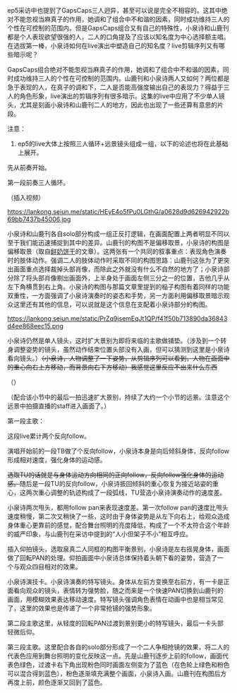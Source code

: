 ep5采访中也提到了GapsCaps三人迥异，甚至可以说是完全不相容的。这其中绝对不能忽视当麻真子的作用，她调和了组合中不和谐的因素，同时成功维持三人的个性在可控制的范围内。但是GapsCaps组合又有自己的特殊性，小泉诗和山鹿刊都是个人表现欲望很强的人，二人的口角提及了应该以知名度为中心选择额主唱。在选拔第一棒，小泉诗如何在live演出中塑造自己的知名度？live剪辑序列又有哪些暗示呢？






GapsCaps组合绝对不能忽视当麻真子的作用，她调和了组合中不和谐的因素，同时成功维持三人的个性在可控制的范围内。山鹿刊和小泉诗两人又如何？两位都是急于表现的人，在真子的调和下，二人是否能高强度输出自己的表现力？得益于三人的角色形象，live演出的剪辑序列有很多暗示。这集的live中应用了不少单人镜头，尤其是刻画小泉诗和山鹿刊二人的地方，因此也出现了一些还算有意思的片段。

注意：

1. ep5的live大体上按照三人循环+远景镜头组成一组，以下的论述也将在此基础上展开。

先从前奏开始。

第一段前奏三人循环。

（插入视频）

https://lankong.seiun.me/static/HEyE4o5fPu0LGthG/a0628d9d626942922b69bb7437b45006.jpg

小泉诗和山鹿刊各自solo部分构成一组正反打逻辑，在画面配置上两者明显不同以至于我们能迅速捕捉到其中的差异。山鹿刊的构图不是偏移取景，小泉诗的构图是偏移取景（取自[鲜奶饼干](https://zhuanlan.zhihu.com/p/130946193)的文章）。这两张有一个共同的叙事重点：表现角色演奏时的肢体动作。强调二人的肢体动作时采取不同的构图思路：山鹿刊这张为了更突出画面重点选择裁掉头部肖像，而除此之外就没有什么不自然的地方了；小泉诗部分除了将头部肖像剔出画面外，上半身处于画面左侧三分之一的位置，吉他几乎从左下角横贯到右上角。小泉诗的构图与那篇文章里提到的榀子构图有着同样的功能双重性，一方面强调了小泉诗演奏时的姿态和手势，另一方面利用偏移取景暗示观众这里还有其他的信息，可以说就是这个信息在支配着小泉诗部分的构图。


https://lankong.seiun.me/static/PrZq9jsemEqJt1QP/f41f50b713890da36843d4ee868eec15.png

小泉诗仍然是单人镜头，这时扩大景别为即将来临的主歌做铺垫。（涉及到一个转身调整姿势的镜头，虽然动作结束位置头部没有入画，但可以猜测到这里是小泉诗看向镜头。）~~（小泉诗，人物调整了一下姿势，从剪辑序列可以看到，人物在画面中的重心向右上方移动，而背景向右下方移动）~~~~~~我感觉这里反应不出来什么东西~~~~

（）

（配合该小节中的最后一拍迅速扩大景别，持续了大约一个小节的远景。注意这个远景中拍摄直播的staff进入画面了。）


第一段主歌：


这段live累计两个反向follow。


演唱开始前的一段TB做了个反向follow，小泉诗本身是向后倾斜身体，反向follow形成相对速度，强化身体的运动感。

~~选取TU的话就是与身体运动方向相同的正向follow，反向follow强化身体的运动感。~~随后是一段TU的反向follow，小泉诗扳回倾斜的重心恢复为接近站姿的重心，这两次重心调整的轨迹构成了一段弧线，TU营造小泉诗演奏动作的速度差。

小泉诗两次甩头，都用follow pan来表现速度差。第一次follow pan的速度比甩头速度稍慢，第二次又稍快了一些，这时由于身体姿势是从左下向右上，给观众造成身体重心更靠前的感觉，配合舞台照明的亮度降低，构成了一个不太符合这个年龄的威严印象，与山鹿刊在采访中提到的“人小但架子不小”相互呼应。

插入仰拍镜头，选取泉真二人同框的构图平衡景别，小泉诗是左右摇晃身体，画面做了回転PAN的处理。仰拍画面中小泉诗总体保持着头朝下看的姿势，营造了一个与观众四目相对的效果。

小泉诗演技卡。小泉诗演奏的特写镜头。身体从左前方变换至右前方，有一卡是正面看向观众的镜头，表情转为强势脸，随之而来是一个快速PAN切换到山鹿刊的画面，用模糊效果表达移动速度。特写镜头强调角色表情在动画中也是相当常见了，这里的效果也是传递了一个非常抢镜的强势形象。

第二段主歌这里，从轻度的回転PAN过渡到景别更小的特写镜头，最后一卡头部轻微后仰。

第三段主歌。这里配合各自的solo部分形成了一个二人争相抢镜的效果，将二人的代表色应用到舞台照明的变化反映这一点。先是山鹿刊逐步上前的follow，画面代表色绿色，过渡卡右下角出现粉色同时画面左侧变为了蓝色（在色轮上绿色和粉色可以混合得到蓝色），粉色逐渐填充满整个画面，小泉诗入画。山鹿刊在构图后方再度上前，颜色逐渐又回到了蓝色。
